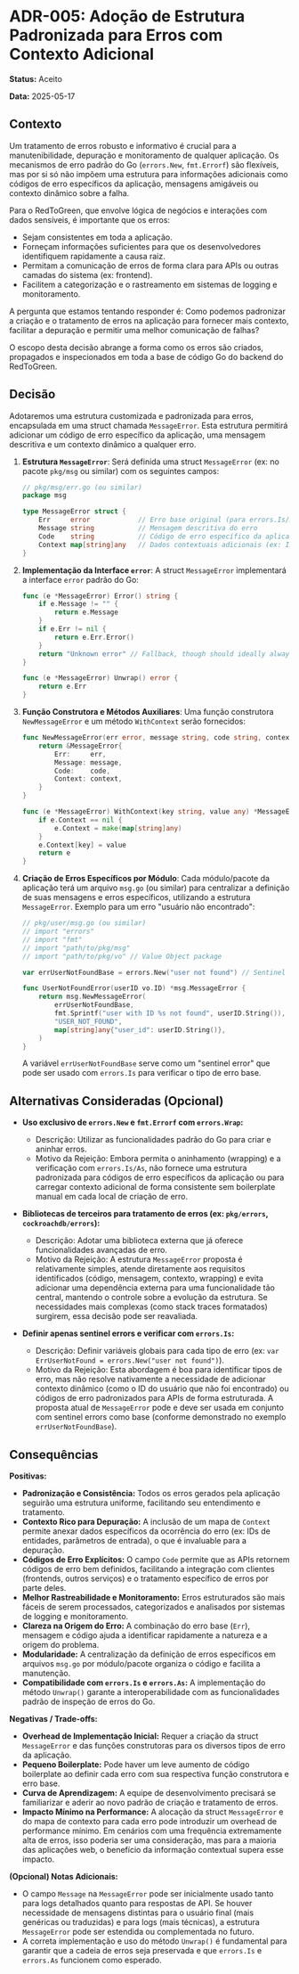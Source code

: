# ADR-005: Adoção de Estrutura Padronizada para Erros com Contexto Adicional

**Status:** Aceito

**Data:** 2025-05-17

## Contexto

Um tratamento de erros robusto e informativo é crucial para a manutenibilidade, depuração e monitoramento de qualquer aplicação. Os mecanismos de erro padrão do Go (`errors.New`, `fmt.Errorf`) são flexíveis, mas por si só não impõem uma estrutura para informações adicionais como códigos de erro específicos da aplicação, mensagens amigáveis ou contexto dinâmico sobre a falha.

Para o RedToGreen, que envolve lógica de negócios e interações com dados sensíveis, é importante que os erros:

- Sejam consistentes em toda a aplicação.
- Forneçam informações suficientes para que os desenvolvedores identifiquem rapidamente a causa raiz.
- Permitam a comunicação de erros de forma clara para APIs ou outras camadas do sistema (ex: frontend).
- Facilitem a categorização e o rastreamento em sistemas de logging e monitoramento.

A pergunta que estamos tentando responder é: Como podemos padronizar a criação e o tratamento de erros na aplicação para fornecer mais contexto, facilitar a depuração e permitir uma melhor comunicação de falhas?

O escopo desta decisão abrange a forma como os erros são criados, propagados e inspecionados em toda a base de código Go do backend do RedToGreen.

## Decisão

Adotaremos uma estrutura customizada e padronizada para erros, encapsulada em uma struct chamada `MessageError`. Esta estrutura permitirá adicionar um código de erro específico da aplicação, uma mensagem descritiva e um contexto dinâmico a qualquer erro.

1.  **Estrutura `MessageError`**:
    Será definida uma struct `MessageError` (ex: no pacote `pkg/msg` ou similar) com os seguintes campos:

    ```go
    // pkg/msg/err.go (ou similar)
    package msg

    type MessageError struct {
        Err     error            // Erro base original (para errors.Is/As)
        Message string           // Mensagem descritiva do erro
        Code    string           // Código de erro específico da aplicação (ex: "USER_NOT_FOUND")
        Context map[string]any   // Dados contextuais adicionais (ex: IDs, parâmetros)
    }
    ```

2.  **Implementação da Interface `error`**:
    A struct `MessageError` implementará a interface `error` padrão do Go:

    ```go
    func (e *MessageError) Error() string {
        if e.Message != "" {
            return e.Message
        }
        if e.Err != nil {
            return e.Err.Error()
        }
        return "Unknown error" // Fallback, though should ideally always have a message or base error
    }

    func (e *MessageError) Unwrap() error {
        return e.Err
    }
    ```

3.  **Função Construtora e Métodos Auxiliares**:
    Uma função construtora `NewMessageError` e um método `WithContext` serão fornecidos:

    ```go
    func NewMessageError(err error, message string, code string, context map[string]any) *MessageError {
        return &MessageError{
            Err:     err,
            Message: message,
            Code:    code,
            Context: context,
        }
    }

    func (e *MessageError) WithContext(key string, value any) *MessageError {
        if e.Context == nil {
            e.Context = make(map[string]any)
        }
        e.Context[key] = value
        return e
    }
    ```

4.  **Criação de Erros Específicos por Módulo**:
    Cada módulo/pacote da aplicação terá um arquivo `msg.go` (ou similar) para centralizar a definição de suas mensagens e erros específicos, utilizando a estrutura `MessageError`.
    Exemplo para um erro "usuário não encontrado":

    ```go
    // pkg/user/msg.go (ou similar)
    // import "errors"
    // import "fmt"
    // import "path/to/pkg/msg"
    // import "path/to/pkg/vo" // Value Object package

    var errUserNotFoundBase = errors.New("user not found") // Sentinel error

    func UserNotFoundError(userID vo.ID) *msg.MessageError {
        return msg.NewMessageError(
            errUserNotFoundBase,
            fmt.Sprintf("user with ID %s not found", userID.String()),
            "USER_NOT_FOUND",
            map[string]any{"user_id": userID.String()},
        )
    }
    ```

    A variável `errUserNotFoundBase` serve como um "sentinel error" que pode ser usado com `errors.Is` para verificar o tipo de erro base.

## Alternativas Consideradas (Opcional)

- **Uso exclusivo de `errors.New` e `fmt.Errorf` com `errors.Wrap`:**

  - Descrição: Utilizar as funcionalidades padrão do Go para criar e aninhar erros.
  - Motivo da Rejeição: Embora permita o aninhamento (wrapping) e a verificação com `errors.Is/As`, não fornece uma estrutura padronizada para códigos de erro específicos da aplicação ou para carregar contexto adicional de forma consistente sem boilerplate manual em cada local de criação de erro.

- **Bibliotecas de terceiros para tratamento de erros (ex: `pkg/errors`, `cockroachdb/errors`):**

  - Descrição: Adotar uma biblioteca externa que já oferece funcionalidades avançadas de erro.
  - Motivo da Rejeição: A estrutura `MessageError` proposta é relativamente simples, atende diretamente aos requisitos identificados (código, mensagem, contexto, wrapping) e evita adicionar uma dependência externa para uma funcionalidade tão central, mantendo o controle sobre a evolução da estrutura. Se necessidades mais complexas (como stack traces formatados) surgirem, essa decisão pode ser reavaliada.

- **Definir apenas sentinel errors e verificar com `errors.Is`:**
  - Descrição: Definir variáveis globais para cada tipo de erro (ex: `var ErrUserNotFound = errors.New("user not found")`).
  - Motivo da Rejeição: Esta abordagem é boa para identificar tipos de erro, mas não resolve nativamente a necessidade de adicionar contexto dinâmico (como o ID do usuário que não foi encontrado) ou códigos de erro padronizados para APIs de forma estruturada. A proposta atual de `MessageError` pode e deve ser usada em conjunto com sentinel errors como base (conforme demonstrado no exemplo `errUserNotFoundBase`).

## Consequências

**Positivas:**

- **Padronização e Consistência:** Todos os erros gerados pela aplicação seguirão uma estrutura uniforme, facilitando seu entendimento e tratamento.
- **Contexto Rico para Depuração:** A inclusão de um mapa de `Context` permite anexar dados específicos da ocorrência do erro (ex: IDs de entidades, parâmetros de entrada), o que é invaluable para a depuração.
- **Códigos de Erro Explícitos:** O campo `Code` permite que as APIs retornem códigos de erro bem definidos, facilitando a integração com clientes (frontends, outros serviços) e o tratamento específico de erros por parte deles.
- **Melhor Rastreabilidade e Monitoramento:** Erros estruturados são mais fáceis de serem processados, categorizados e analisados por sistemas de logging e monitoramento.
- **Clareza na Origem do Erro:** A combinação do erro base (`Err`), mensagem e código ajuda a identificar rapidamente a natureza e a origem do problema.
- **Modularidade:** A centralização da definição de erros específicos em arquivos `msg.go` por módulo/pacote organiza o código e facilita a manutenção.
- **Compatibilidade com `errors.Is` e `errors.As`:** A implementação do método `Unwrap()` garante a interoperabilidade com as funcionalidades padrão de inspeção de erros do Go.

**Negativas / Trade-offs:**

- **Overhead de Implementação Inicial:** Requer a criação da struct `MessageError` e das funções construtoras para os diversos tipos de erro da aplicação.
- **Pequeno Boilerplate:** Pode haver um leve aumento de código boilerplate ao definir cada erro com sua respectiva função construtora e erro base.
- **Curva de Aprendizagem:** A equipe de desenvolvimento precisará se familiarizar e aderir ao novo padrão de criação e tratamento de erros.
- **Impacto Mínimo na Performance:** A alocação da struct `MessageError` e do mapa de contexto para cada erro pode introduzir um overhead de performance mínimo. Em cenários com uma frequência extremamente alta de erros, isso poderia ser uma consideração, mas para a maioria das aplicações web, o benefício da informação contextual supera esse impacto.

**(Opcional) Notas Adicionais:**

- O campo `Message` na `MessageError` pode ser inicialmente usado tanto para logs detalhados quanto para respostas de API. Se houver necessidade de mensagens distintas para o usuário final (mais genéricas ou traduzidas) e para logs (mais técnicas), a estrutura `MessageError` pode ser estendida ou complementada no futuro.
- A correta implementação e uso do método `Unwrap()` é fundamental para garantir que a cadeia de erros seja preservada e que `errors.Is` e `errors.As` funcionem como esperado.
